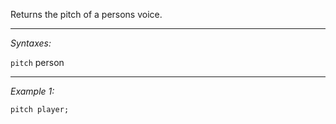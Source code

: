 Returns the pitch of a persons voice.


---
*Syntaxes:*

`pitch` person

---
*Example 1:*

```sqf
pitch player;
```